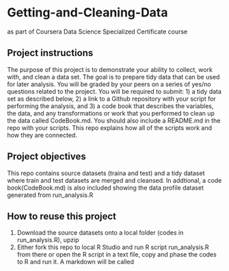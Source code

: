 # Getting-and-Cleaning-Data
as part of Coursera Data Science Specialized Certificate course
## Project instructions
The purpose of this project is to demonstrate your ability to collect, work with, and clean a data set. The goal is to prepare tidy data that can be used for later analysis. You will be graded by your peers on a series of yes/no questions related to the project. You will be required to submit: 1) a tidy data set as described below, 2) a link to a Github repository with your script for performing the analysis, and 3) a code book that describes the variables, the data, and any transformations or work that you performed to clean up the data called CodeBook.md. You should also include a README.md in the repo with your scripts. This repo explains how all of the scripts work and how they are connected.

## Project objectives
This repo contains source datasets (traina and test) and a tidy dataset where train and test datasets are merged and cleansed. In addtional, a code book(CodeBook.md) is also included showing the data profile dataset generated from run_analysis.R

## How to reuse this project
1. Download the source datasets onto a local folder (codes in run_analysis.R), upzip
2. Either fork this repo to local R Studio and run R script run_analysis.R from there or open the R script in a text file, copy and phase the codes to R and run it. A markdown will be called 




